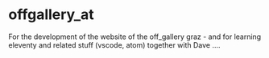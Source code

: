 # offgallery_at

For the development of the website of the off_gallery graz - and for learning eleventy and related stuff (vscode, atom) together with Dave ....
